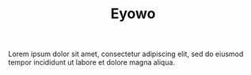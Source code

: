 ---
title: Eyowo
link_title: Eyowo
image: /uploads/products/mtu.png
image_description: Eyowo Logo
body: |-
    Lorem ipsum dolor sit amet, consectetur adipiscing elit, sed do eiusmod tempor incididunt ut labore et dolore magna aliqua.
---
